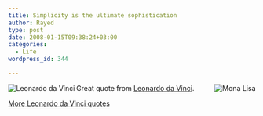 ```yaml
---
title: Simplicity is the ultimate sophistication
author: Rayed
type: post
date: 2008-01-15T09:38:24+03:00
categories:
  - Life
wordpress_id: 344

---
```

<p> <a href='http://rayed.com/wordpress/wp-content/uploads/2008/01/200px-leonardo_self.jpg' title='Leonardo da Vinci'><img src='http://rayed.com/wordpress/wp-content/uploads/2008/01/200px-leonardo_self.thumbnail.jpg' alt='Leonardo da Vinci' align="left" /></a></p>
<p><a href='http://rayed.com/wordpress/wp-content/uploads/2008/01/200px-mona_lisa.jpeg' title='Mona Lisa'><img src='http://rayed.com/wordpress/wp-content/uploads/2008/01/200px-mona_lisa.thumbnail.jpeg' alt='Mona Lisa' align="right" /></a></p>
<p>Great quote from <a href="http://en.wikipedia.org/wiki/Leonardo_da_Vinci">Leonardo da Vinci</a>.</p>
<p><a href="http://www.brainyquote.com/quotes/authors/l/leonardo_da_vinci.html">More Leonardo da Vinci  quotes</a></p>
